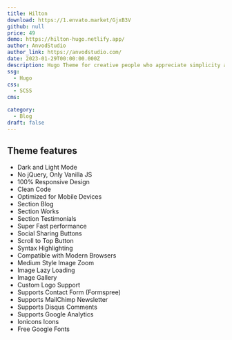 ```yaml
---
title: Hilton
download: https://1.envato.market/GjxB3V
github: null
price: 49
demo: https://hilton-hugo.netlify.app/
author: AnvodStudio
author_link: https://anvodstudio.com/
date: 2023-01-29T00:00:00.000Z
description: Hugo Theme for creative people who appreciate simplicity and functionality.
ssg:
  - Hugo
css:
  - SCSS
cms:

category:
  - Blog
draft: false
---
```


## Theme features

- Dark and Light Mode
- No jQuery, Only Vanilla JS
- 100% Responsive Design
- Clean Code
- Optimized for Mobile Devices
- Section Blog
- Section Works
- Section Testimonials
- Super Fast performance
- Social Sharing Buttons
- Scroll to Top Button
- Syntax Highlighting
- Compatible with Modern Browsers
- Medium Style Image Zoom
- Image Lazy Loading
- Image Gallery
- Custom Logo Support
- Supports Contact Form (Formspree)
- Supports MailChimp Newsletter
- Supports Disqus Comments
- Supports Google Analytics
- Ionicons Icons
- Free Google Fonts